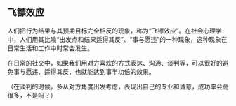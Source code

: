 ## 飞镖效应

人们把行为结果与其预期目标完全相反的现象，称为“飞镖效应”。在社会心理学中，人们用其比喻“出发点和结果适得其反”、“事与愿违”的一种现象，这种现象在日常生活和工作中时常会发生。

在日常的社交中，如果我们用对方喜欢的方式表达、沟通、谈判等，可以很好的避免事与愿违、适得其反，也就能达到事半功倍的效果。

（在谈判的时候，多从对方角度出发考虑，表现出自己的专业和诚意，成功率会高很多，不是吗？）
